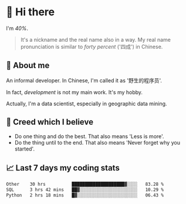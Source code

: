# 👋 Hi there

I'm *40%*.

> It's a nickname and the real name also in a way.
> My real name pronunciation is similar to *forty percent* ('四成') in Chinese.

## :speech_balloon: About me

An informal developer. In Chinese, I'm called it as '野生的程序员'.

In fact, _development_ is not my main work. It's my hobby.

Actually, I'm a data scientist, especially in geographic data mining.

## :see_no_evil: Creed which I believe

- Do one thing and do the best. That also means 'Less is more'.
- Do the thing until to the end. That also means 'Never forget why you started'.

## :chart_with_upwards_trend: Last 7 days my coding stats

<!--START_SECTION:waka-->

```txt
Other    30 hrs          ████████████████████▓░░░░   83.28 %
SQL      3 hrs 42 mins   ██▓░░░░░░░░░░░░░░░░░░░░░░   10.29 %
Python   2 hrs 18 mins   █▓░░░░░░░░░░░░░░░░░░░░░░░   06.43 %
```

<!--END_SECTION:waka-->
